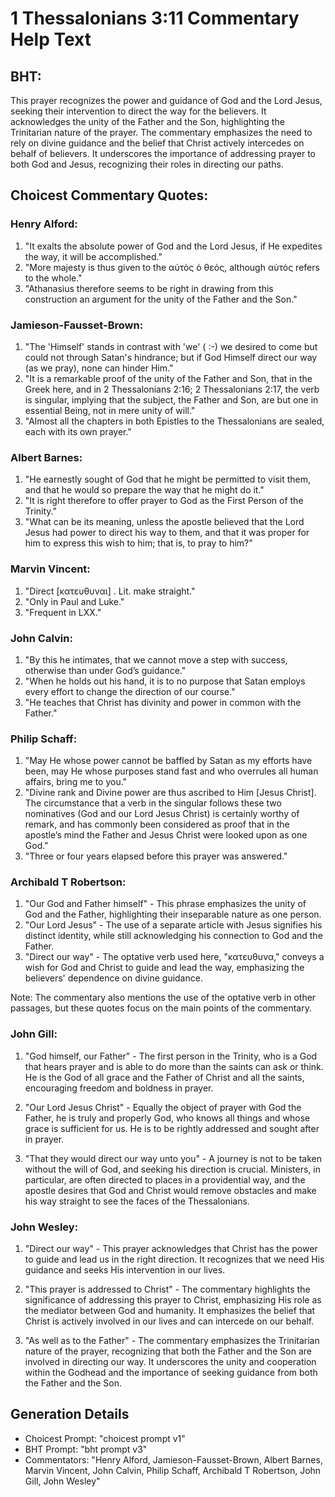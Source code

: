 # 1 Thessalonians 3:11 Commentary Help Text

## BHT:
This prayer recognizes the power and guidance of God and the Lord Jesus, seeking their intervention to direct the way for the believers. It acknowledges the unity of the Father and the Son, highlighting the Trinitarian nature of the prayer. The commentary emphasizes the need to rely on divine guidance and the belief that Christ actively intercedes on behalf of believers. It underscores the importance of addressing prayer to both God and Jesus, recognizing their roles in directing our paths.

## Choicest Commentary Quotes:
### Henry Alford:
1. "It exalts the absolute power of God and the Lord Jesus, if He expedites the way, it will be accomplished."
2. "More majesty is thus given to the αὐτὸς ὁ θεός, although αὐτός refers to the whole."
3. "Athanasius therefore seems to be right in drawing from this construction an argument for the unity of the Father and the Son."

### Jamieson-Fausset-Brown:
1. "The 'Himself' stands in contrast with 'we' ( :-) we desired to come but could not through Satan's hindrance; but if God Himself direct our way (as we pray), none can hinder Him."
2. "It is a remarkable proof of the unity of the Father and Son, that in the Greek here, and in 2 Thessalonians 2:16; 2 Thessalonians 2:17, the verb is singular, implying that the subject, the Father and Son, are but one in essential Being, not in mere unity of will."
3. "Almost all the chapters in both Epistles to the Thessalonians are sealed, each with its own prayer."

### Albert Barnes:
1. "He earnestly sought of God that he might be permitted to visit them, and that he would so prepare the way that he might do it."
2. "It is right therefore to offer prayer to God as the First Person of the Trinity."
3. "What can be its meaning, unless the apostle believed that the Lord Jesus had power to direct his way to them, and that it was proper for him to express this wish to him; that is, to pray to him?"

### Marvin Vincent:
1. "Direct [κατευθυναι] . Lit. make straight." 
2. "Only in Paul and Luke." 
3. "Frequent in LXX."

### John Calvin:
1. "By this he intimates, that we cannot move a step with success, otherwise than under God’s guidance."
2. "When he holds out his hand, it is to no purpose that Satan employs every effort to change the direction of our course."
3. "He teaches that Christ has divinity and power in common with the Father."

### Philip Schaff:
1. "May He whose power cannot be baffled by Satan as my efforts have been, may He whose purposes stand fast and who overrules all human affairs, bring me to you." 
2. "Divine rank and Divine power are thus ascribed to Him [Jesus Christ]. The circumstance that a verb in the singular follows these two nominatives (God and our Lord Jesus Christ) is certainly worthy of remark, and has commonly been considered as proof that in the apostle’s mind the Father and Jesus Christ were looked upon as one God." 
3. "Three or four years elapsed before this prayer was answered."

### Archibald T Robertson:
1. "Our God and Father himself" - This phrase emphasizes the unity of God and the Father, highlighting their inseparable nature as one person.
2. "Our Lord Jesus" - The use of a separate article with Jesus signifies his distinct identity, while still acknowledging his connection to God and the Father.
3. "Direct our way" - The optative verb used here, "κατευθυνα," conveys a wish for God and Christ to guide and lead the way, emphasizing the believers' dependence on divine guidance.

Note: The commentary also mentions the use of the optative verb in other passages, but these quotes focus on the main points of the commentary.

### John Gill:
1. "God himself, our Father" - The first person in the Trinity, who is a God that hears prayer and is able to do more than the saints can ask or think. He is the God of all grace and the Father of Christ and all the saints, encouraging freedom and boldness in prayer. 

2. "Our Lord Jesus Christ" - Equally the object of prayer with God the Father, he is truly and properly God, who knows all things and whose grace is sufficient for us. He is to be rightly addressed and sought after in prayer. 

3. "That they would direct our way unto you" - A journey is not to be taken without the will of God, and seeking his direction is crucial. Ministers, in particular, are often directed to places in a providential way, and the apostle desires that God and Christ would remove obstacles and make his way straight to see the faces of the Thessalonians.

### John Wesley:
1. "Direct our way" - This prayer acknowledges that Christ has the power to guide and lead us in the right direction. It recognizes that we need His guidance and seeks His intervention in our lives.

2. "This prayer is addressed to Christ" - The commentary highlights the significance of addressing this prayer to Christ, emphasizing His role as the mediator between God and humanity. It emphasizes the belief that Christ is actively involved in our lives and can intercede on our behalf.

3. "As well as to the Father" - The commentary emphasizes the Trinitarian nature of the prayer, recognizing that both the Father and the Son are involved in directing our way. It underscores the unity and cooperation within the Godhead and the importance of seeking guidance from both the Father and the Son.


## Generation Details
- Choicest Prompt: "choicest prompt v1"
- BHT Prompt: "bht prompt v3"
- Commentators: "Henry Alford, Jamieson-Fausset-Brown, Albert Barnes, Marvin Vincent, John Calvin, Philip Schaff, Archibald T Robertson, John Gill, John Wesley"
